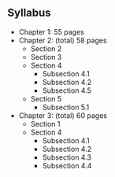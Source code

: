 ## Syllabus

- Chapter 1: 55 pages
- Chapter 2: (total) 58 pages
  - Section 2
  - Section 3
  - Section 4
    - Subsection 4.1
    - Subsection 4.2
    - Subsection 4.5
  - Section 5
    - Subsection 5.1
- Chapter 3: (total) 60 pages
  - Section 1
  - Section 4
    - Subsection 4.1
    - Subsection 4.2
    - Subsection 4.3
    - Subsection 4.4
